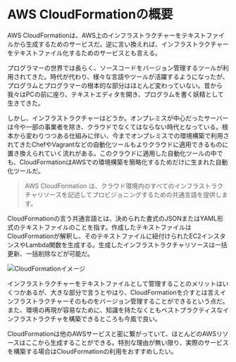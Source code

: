 # AWS CloudFormationの概要

AWS CloudFormationは、AWS上のインフラストラクチャーをテキストファイルから生成するためのサービスだ。逆に言い換えれば、インフラストラクチャーをテキストファイル化するためのサービスとも言える。

プログラマーの世界では長らく、ソースコードをバージョン管理するツールが利用されてきた。時代が代わり、様々な言語やツールが活躍するようになったが、プログラムとプログラマーの根本的な部分はほとんど変わっていない。昔から我々はPCの前に座り、テキストエディタを開き、プログラムを書く妖精として生きてきた。

しかし、インフラストラクチャーはどうか。オンプレミスが中心だったサーバーは今や一部の事業者を除き、クラウドでなくてはならない時代となっている。根本から変わりつつある仕組みに伴い、今までオンプレミスでの環境構築で利用されてきたChefやVagrantなどの自動化ツールもよりクラウドに適用できるものに置き換えられていく流れがある。このクラウドに適用した自動化ツールの中でも、CloudFormationはAWSでの環境構築を簡略化するためだけに生まれた自動化ツールだ。

> AWS CloudFormation は、クラウド環境内のすべてのインフラストラクチャリソースを記述してプロビジョニングするための共通言語を提供します。

CloudFormationの言う共通言語とは、決められた書式のJSONまたはYAML形式のテキストファイルのことを指す。作成したテキストファイルはCloudFormationが解釈し、そのテキストファイルに紐付けられたEC2インスタンスやLambda関数を生成する。生成したインフラストラクチャリソースは一括更新、一括削除などが可能だ。

![CloudFormationイメージ](/img/aws-cf-intro-001.png "CloudFormationイメージ")

インフラストラクチャーをテキストファイルとして管理することのメリットはいくつかあるが、大きな部分で言うとやはり、CloudFormationを介すとは言えインフラストラクチャーそのものをバージョン管理することができるという点だ。また、環境の再現が容易なために、知識を持たなくともベストプラクティスなインフラストラクチャを構築できるところも今風で良い。

CloudFormationは他のAWSサービスと密に繋がっていて、ほとんどのAWSリソースはここから生成することができる。特別な理由が無い限り、実際のサービスを構築する場合はCloudFormationの利用をおすすめしたい。
